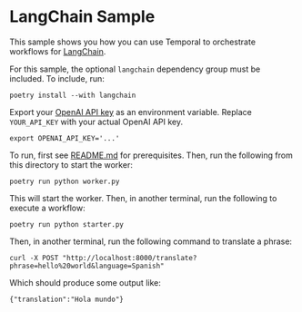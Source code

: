 # LangChain Sample

This sample shows you how you can use Temporal to orchestrate workflows for [LangChain](https://www.langchain.com).

For this sample, the optional `langchain` dependency group must be included. To include, run:

    poetry install --with langchain

Export your [OpenAI API key](https://platform.openai.com/api-keys) as an environment variable. Replace `YOUR_API_KEY` with your actual OpenAI API key.

    export OPENAI_API_KEY='...'

To run, first see [README.md](../README.md) for prerequisites. Then, run the following from this directory to start the
worker:

    poetry run python worker.py

This will start the worker. Then, in another terminal, run the following to execute a workflow:

    poetry run python starter.py

Then, in another terminal, run the following command to translate a phrase:

    curl -X POST "http://localhost:8000/translate?phrase=hello%20world&language=Spanish"

Which should produce some output like:

    {"translation":"Hola mundo"}